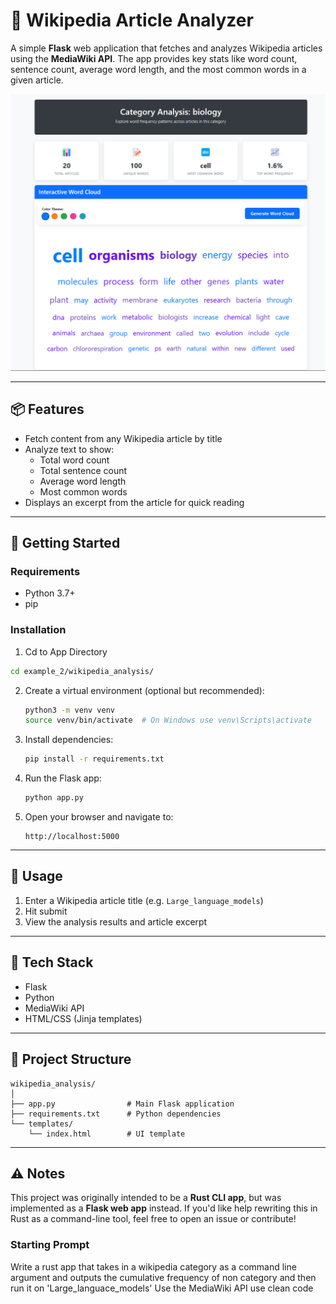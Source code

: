# 🧠 Wikipedia Article Analyzer

A simple **Flask** web application that fetches and analyzes Wikipedia articles using the **MediaWiki API**. The app provides key stats like word count, sentence count, average word length, and the most common words in a given article.

![Word Map](./image.png)

---

## 📦 Features

- Fetch content from any Wikipedia article by title
- Analyze text to show:
  - Total word count
  - Total sentence count
  - Average word length
  - Most common words
- Displays an excerpt from the article for quick reading

---

## 🚀 Getting Started

### Requirements

- Python 3.7+
- pip

### Installation

1. Cd to App Directory

```bash
cd example_2/wikipedia_analysis/
```

2. Create a virtual environment (optional but recommended):

   ```bash
   python3 -m venv venv
   source venv/bin/activate  # On Windows use venv\Scripts\activate
   ```

3. Install dependencies:

   ```bash
   pip install -r requirements.txt
   ```

4. Run the Flask app:

   ```bash
   python app.py
   ```

5. Open your browser and navigate to:

   ```
   http://localhost:5000
   ```

---

## 🧠 Usage

1. Enter a Wikipedia article title (e.g. `Large_language_models`)
2. Hit submit
3. View the analysis results and article excerpt

---

## 🧰 Tech Stack

- Flask
- Python
- MediaWiki API
- HTML/CSS (Jinja templates)

---

## 📁 Project Structure

```
wikipedia_analysis/
│
├── app.py                # Main Flask application
├── requirements.txt      # Python dependencies
└── templates/
    └── index.html        # UI template
```

---

## ⚠️ Notes

This project was originally intended to be a **Rust CLI app**, but was implemented as a **Flask web app** instead. If you'd like help rewriting this in Rust as a command-line tool, feel free to open an issue or contribute!

### Starting Prompt

Write a rust app that takes in a wikipedia category as a command line argument and outputs the cumulative frequency of non category and then run it on 'Large_languace_models' Use the MediaWiki API
use clean code
